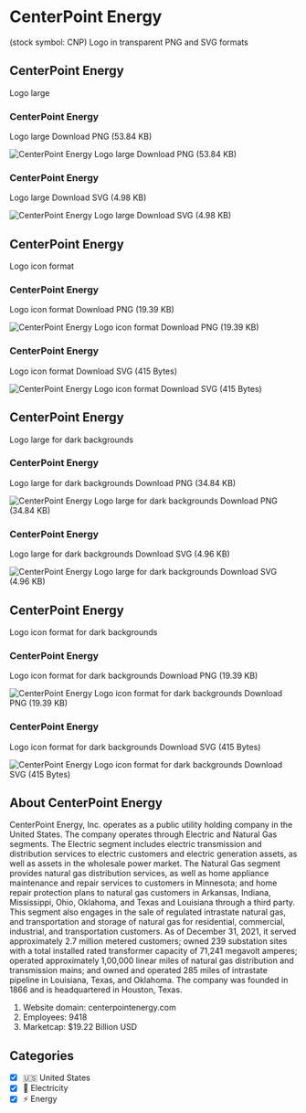# CenterPoint Energy
 (stock symbol: CNP) Logo in transparent PNG and SVG formats

## CenterPoint Energy
 Logo large

### CenterPoint Energy
 Logo large Download PNG (53.84 KB)

![CenterPoint Energy
 Logo large Download PNG (53.84 KB)](/img/orig/CNP_BIG-a5c47e55.png)

### CenterPoint Energy
 Logo large Download SVG (4.98 KB)

![CenterPoint Energy
 Logo large Download SVG (4.98 KB)](/img/orig/CNP_BIG-8ae169eb.svg)

## CenterPoint Energy
 Logo icon format

### CenterPoint Energy
 Logo icon format Download PNG (19.39 KB)

![CenterPoint Energy
 Logo icon format Download PNG (19.39 KB)](/img/orig/CNP-bad61b4c.png)

### CenterPoint Energy
 Logo icon format Download SVG (415 Bytes)

![CenterPoint Energy
 Logo icon format Download SVG (415 Bytes)](/img/orig/CNP-57a2c169.svg)

## CenterPoint Energy
 Logo large for dark backgrounds

### CenterPoint Energy
 Logo large for dark backgrounds Download PNG (34.84 KB)

![CenterPoint Energy
 Logo large for dark backgrounds Download PNG (34.84 KB)](/img/orig/CNP_BIG.D-34bb737f.png)

### CenterPoint Energy
 Logo large for dark backgrounds Download SVG (4.96 KB)

![CenterPoint Energy
 Logo large for dark backgrounds Download SVG (4.96 KB)](/img/orig/CNP_BIG.D-9344432e.svg)

## CenterPoint Energy
 Logo icon format for dark backgrounds

### CenterPoint Energy
 Logo icon format for dark backgrounds Download PNG (19.39 KB)

![CenterPoint Energy
 Logo icon format for dark backgrounds Download PNG (19.39 KB)](/img/orig/CNP.D-a6dc76db.png)

### CenterPoint Energy
 Logo icon format for dark backgrounds Download SVG (415 Bytes)

![CenterPoint Energy
 Logo icon format for dark backgrounds Download SVG (415 Bytes)](/img/orig/CNP.D-33f0f5c8.svg)

## About CenterPoint Energy


CenterPoint Energy, Inc. operates as a public utility holding company in the United States. The company operates through Electric and Natural Gas segments. The Electric segment includes electric transmission and distribution services to electric customers and electric generation assets, as well as assets in the wholesale power market. The Natural Gas segment provides natural gas distribution services, as well as home appliance maintenance and repair services to customers in Minnesota; and home repair protection plans to natural gas customers in Arkansas, Indiana, Mississippi, Ohio, Oklahoma, and Texas and Louisiana through a third party. This segment also engages in the sale of regulated intrastate natural gas, and transportation and storage of natural gas for residential, commercial, industrial, and transportation customers. As of December 31, 2021, it served approximately 2.7 million metered customers; owned 239 substation sites with a total installed rated transformer capacity of 71,241 megavolt amperes; operated approximately 1,00,000 linear miles of natural gas distribution and transmission mains; and owned and operated 285 miles of intrastate pipeline in Louisiana, Texas, and Oklahoma. The company was founded in 1866 and is headquartered in Houston, Texas.

1. Website domain: centerpointenergy.com
2. Employees: 9418
3. Marketcap: $19.22 Billion USD


## Categories
- [x] 🇺🇸 United States
- [x] 🔋 Electricity
- [x] ⚡ Energy
